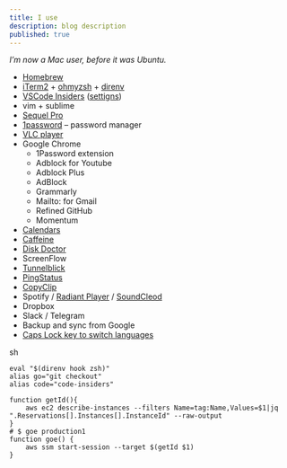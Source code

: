 ```yaml
---
title: I use
description: blog description
published: true
---
```


*I’m now a Mac user, before it was Ubuntu.*

* [Homebrew](https://brew.sh/)
* [iTerm2](https://www.iterm2.com/) + [ohmyzsh](https://ohmyz.sh/) + [direnv](https://direnv.net/)
* [VSCode Insiders](https://code.visualstudio.com/insiders/) ([settigns](https://gist.github.com/stevermeister/1d78211325ad36d44c88a15dd6a70769))
* vim + sublime
* [Sequel Pro](https://www.sequelpro.com/)
* [1password](https://1password.com/) – password manager
* [VLC player](https://www.videolan.org/)
* Google Chrome
  * 1Password extension
  * Adblock for Youtube
  * Adblock Plus
  * AdBlock
  * Grammarly
  * Mailto: for Gmail
  * Refined GitHub
  * Momentum
* [Calendars](https://apps.apple.com/us/app/calendars)
* [Caffeine](https://apps.apple.com/us/app/caffeine/id411246225)
* [Disk Doctor](https://apps.apple.com/us/app/disk-doctor-clean-your-drive/id455970963)
* ScreenFlow
* [Tunnelblick](https://tunnelblick.net/)
* [PingStatus](https://apps.apple.com/us/app/pingstatus/id1158928913)
* [CopyClip](https://apps.apple.com/us/app/copyclip-clipboard-history/id595191960)
* Spotify / [Radiant Player](https://radiant-player.github.io/radiant-player-mac/) / [SoundCleod](https://soundcleod.com/)
* Dropbox
* Slack / Telegram
* Backup and sync from Google
* [Caps Lock key to switch languages](https://support.apple.com/guide/mac-help/type-language-mac-input-sources-mchlp1406/mac)


sh
```
eval "$(direnv hook zsh)"
alias go="git checkout"
alias code="code-insiders"

function getId(){
	aws ec2 describe-instances --filters Name=tag:Name,Values=$1|jq ".Reservations[].Instances[].InstanceId" --raw-output
}
# $ goe production1
function goe() {
	aws ssm start-session --target $(getId $1)
}
```